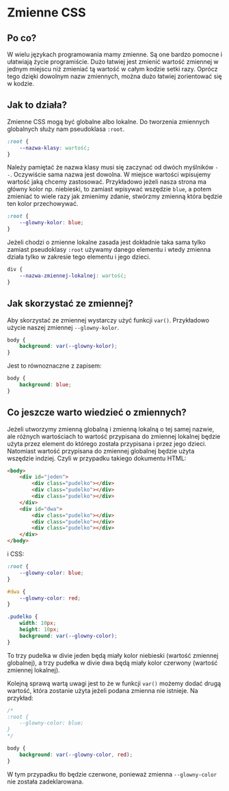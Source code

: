 ﻿# Zmienne CSS
## Po co?
W wielu językach programowania mamy zmienne. Są one bardzo pomocne i ułatwiają życie programiście. Dużo łatwiej jest zmienić wartość zmiennej w jednym miejscu niż zmieniać tą wartość w całym kodzie setki razy. Oprócz tego dzięki dowolnym nazw zmiennych, można dużo łatwiej zorientować się w kodzie. 
## Jak to działa?
Zmienne CSS mogą być globalne albo lokalne. Do tworzenia zmiennych globalnych służy nam pseudoklasa `:root`.
```css
:root {
	--nazwa-klasy: wartość;
}
```
Należy  pamiętać że nazwa klasy musi się zaczynać od dwóch myślników `--`. Oczywiście sama nazwa jest dowolna. W miejsce wartości wpisujemy wartość jaką chcemy zastosować. Przykładowo jeżeli nasza strona ma główny kolor np. niebieski, to zamiast wpisywać wszędzie `blue`, a potem zmieniać to wiele razy jak zmienimy zdanie, stwórzmy zmienną która będzie ten kolor przechowywać.
```css
:root {
	--glowny-kolor: blue;
}
```
Jeżeli chodzi o zmienne lokalne zasada jest dokładnie taka sama tylko zamiast pseudoklasy `:root` używamy danego elementu i wtedy zmienna działa tylko w zakresie tego elementu i jego dzieci.
```css
div {
	--nazwa-zmiennej-lokalnej: wartość;
}
```
## Jak skorzystać ze zmiennej?
Aby skorzystać ze zmiennej wystarczy użyć funkcji `var()`. Przykładowo użycie naszej zmiennej `--glowny-kolor`.
```css
body {
	background: var(--glowny-kolor);
}
```
Jest to równoznaczne z zapisem:
```css
body {
	background: blue;
}
```
## Co jeszcze warto wiedzieć o zmiennych?
Jeżeli utworzymy zmienną globalną i zmienną lokalną o tej samej nazwie, ale różnych wartościach to wartość przypisana do zmiennej lokalnej będzie użyta przez element do którego została przypisana i przez jego dzieci. Natomiast wartość przypisana do zmiennej globalnej będzie użyta wszędzie indziej. Czyli w przypadku takiego dokumentu HTML:
```html
<body>
	<div id="jeden">
		<div class="pudelko"></div>
		<div class="pudelko"></div>
		<div class="pudelko"></div>
	</div>
	<div id="dwa">
		<div class="pudelko"></div>
		<div class="pudelko"></div>
		<div class="pudelko"></div>
	</div>
</body>
```
i CSS:
```css
:root {
	--glowny-color: blue;
}

#dwa {
	--glowny-color: red;
}

.pudelko {
	width: 10px;
	height: 10px;
	background: var(--glowny-color);
}
```
To trzy pudelka w divie jeden będą miały kolor niebieski (wartość zmiennej globalnej), a trzy pudełka w divie dwa będą miały kolor czerwony (wartość zmiennej lokalnej).

Kolejną sprawą wartą uwagi jest to że w funkcji `var()` możemy dodać drugą wartość, która zostanie użyta jeżeli podana zmienna nie istnieje. Na przykład:
```css
/* 
:root {
	--glowny-color: blue; 
}
*/

body {
	background: var(--glowny-color, red);
}
```
W tym przypadku tło będzie czerwone, ponieważ zmienna `--glowny-color` nie została zadeklarowana.
 
